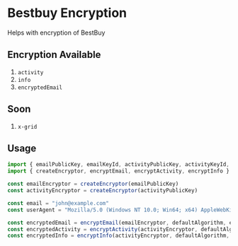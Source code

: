 
# Bestbuy Encryption

Helps with encryption of BestBuy


## Encryption Available

1. `activity`
2. `info`
3. `encryptedEmail`

## Soon
1. `x-grid`

## Usage

```javascript
import { emailPublicKey, emailKeyId, activityPublicKey, activityKeyId, defaultAlgorithm } from './constants.js';
import { createEncryptor, encryptEmail, encryptActivity, encryptInfo } from './encryption.js';

const emailEncryptor = createEncryptor(emailPublicKey)
const activityEncryptor = createEncryptor(activityPublicKey)

const email = "john@example.com"
const userAgent = "Mozilla/5.0 (Windows NT 10.0; Win64; x64) AppleWebKit/537.36 (KHTML, like Gecko) Chrome/120.0.0.0 Safari/537.36"

const encryptedEmail = encryptEmail(emailEncryptor, defaultAlgorithm, email, emailKeyId)
const encryptedActivity = encryptActivity(activityEncryptor, defaultAlgorithm, email, activityKeyId)
const encryptedInfo = encryptInfo(activityEncryptor, defaultAlgorithm, userAgent, activityKeyId) 
```
